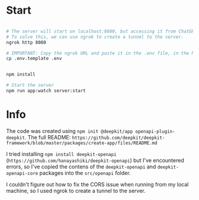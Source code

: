 # Start


```sh

# The server will start on localhost:8080, but accessing it from ChatGPT causes CORS errors.
# To solve this, we can use ngrok to create a tunnel to the server.
ngrok http 8080

# IMPORTANT: Copy the ngrok URL and paste it in the .env file, in the NGROK_URL variable.
cp .env.template .env


npm install

# Start the server
npm run app:watch server:start
```

# Info

The code was created using `npm init @deepkit/app openapi-plugin-deepkit`.
The full README: `https://github.com/deepkit/deepkit-framework/blob/master/packages/create-app/files/README.md`

I tried installing `npm install deepkit-openapi` (`https://github.com/hanayashiki/deepkit-openapi`)
but I've encountered errors, so I've copied the contens of the `deepkit-openapi` and `deepkit-openapi-core` packages into the `src/openapi` folder.

I couldn't figure out how to fix the CORS issue when running from my local machine, so I used ngrok to create a tunnel to the server.
